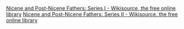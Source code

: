 
[Nicene and Post-Nicene Fathers: Series I - Wikisource, the free online library](https://en.wikisource.org/wiki/Nicene_and_Post-Nicene_Fathers:_Series_I)
[Nicene and Post-Nicene Fathers: Series II - Wikisource, the free online library](https://en.wikisource.org/wiki/Nicene_and_Post-Nicene_Fathers:_Series_II)
